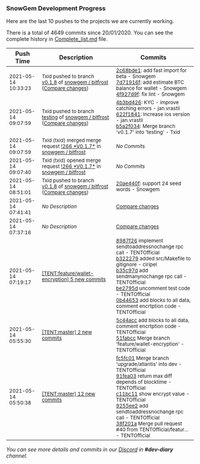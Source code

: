 
### SnowGem Development Progress

Here are the last 10 pushes to the projects we are currently working.

There is a total of 4649 commits since 20/01/2020. You can see the complete history in
 [Complete_list.md](Complete_list.md) file.

| Push Time | Description | Commits |
| --- | --- | --- |
| <sub>2021-05-14 10:33:23</sub> | <sub>Txid pushed to branch [v0\.1\.8](https://gitlab.com/snowgem/bitfrost/commits/v0.1.8) of [snowgem / bitfrost](https://gitlab.com/snowgem/bitfrost) ([Compare changes](https://gitlab.com/snowgem/bitfrost/compare/20ae440f948bb1dc0bfe8e197ab79144eb464683...4f927d9fdb88d30b249a2c8539b420006cf1b860))</sub> | <sub>[2c68bde1](https://gitlab.com/snowgem/bitfrost/-/commit/2c68bde1ee66cc0f9777871eb8746ef9f3c92836): add fast import for beta - Snowgem<br>[7d71916f](https://gitlab.com/snowgem/bitfrost/-/commit/7d71916fd34ffffba7bb936689bc4ec14ec41809): add estimate BTC balance for wallet - Snowgem<br>[4f927d9f](https://gitlab.com/snowgem/bitfrost/-/commit/4f927d9fdb88d30b249a2c8539b420006cf1b860): fix lint - Snowgem</sub> |
| <sub>2021-05-14 09:07:59</sub> | <sub>Txid pushed to branch [testing](https://gitlab.com/snowgem/bitfrost/commits/testing) of [snowgem / bitfrost](https://gitlab.com/snowgem/bitfrost) ([Compare changes](https://gitlab.com/snowgem/bitfrost/compare/48bb84e78011261a6de06c2961e48c4167205562...b5a2f0341015f913d10e5b1153ad2e559f4654f8))</sub> | <sub>[4b3bd426](https://gitlab.com/snowgem/bitfrost/-/commit/4b3bd426221232aa8299852f454bd5ca015f06c7): KYC - improve catching errors - jan.vrastil<br>[622f1841](https://gitlab.com/snowgem/bitfrost/-/commit/622f1841219caac6f3f6952a0e9ebf25177dd641): Increase ios version - jan.vrastil<br>[b5a2f034](https://gitlab.com/snowgem/bitfrost/-/commit/b5a2f0341015f913d10e5b1153ad2e559f4654f8): Merge branch 'v0.1.7' into 'testing' - Txid</sub> |
| <sub>2021-05-14 09:07:59</sub> | <sub>Txid (txid) merged merge request [\!266 \*V0\.1\.7\*](https://gitlab.com/snowgem/bitfrost/-/merge_requests/266) in [snowgem / bitfrost](https://gitlab.com/snowgem/bitfrost)</sub> | <sub>_No Commits_</sub> |
| <sub>2021-05-14 09:07:40</sub> | <sub>Txid (txid) opened merge request [\!266 \*V0\.1\.7\*](https://gitlab.com/snowgem/bitfrost/-/merge_requests/266) in [snowgem / bitfrost](https://gitlab.com/snowgem/bitfrost)</sub> | <sub>_No Commits_</sub> |
| <sub>2021-05-14 08:51:01</sub> | <sub>Txid pushed to branch [v0\.1\.8](https://gitlab.com/snowgem/bitfrost/commits/v0.1.8) of [snowgem / bitfrost](https://gitlab.com/snowgem/bitfrost) ([Compare changes](https://gitlab.com/snowgem/bitfrost/compare/eaeb8a4884637fb248ef24be8f6ca183210ec69f...20ae440f948bb1dc0bfe8e197ab79144eb464683))</sub> | <sub>[20ae440f](https://gitlab.com/snowgem/bitfrost/-/commit/20ae440f948bb1dc0bfe8e197ab79144eb464683): support 24 seed words - Snowgem</sub> |
| <sub>2021-05-14 07:41:41</sub> | <sub>_No Description_</sub> | <sub>[Compare changes](https://github.com/TENTOfficial/TENT/compare/0b446534ee1a...5c44accf491a)</sub> |
| <sub>2021-05-14 07:37:16</sub> | <sub>_No Description_</sub> | <sub>[Compare changes](https://github.com/TENTOfficial/TENT/compare/0b446534ee1a...4b4c7846ab74)</sub> |
| <sub>2021-05-14 07:19:17</sub> | <sub>[[TENT:feature/wallet\-encryption] 5 new commits](https://github.com/TENTOfficial/TENT/compare/b675d2a5c945...0b446534ee1a)</sub> | <sub>[8987f26](https://github.com/TENTOfficial/TENT/commit/8987f26b52835589dfef345dd0594fe3f78c64e2) implement sendtoaddressnochange rpc call - TENTOfficial<br>[b322279](https://github.com/TENTOfficial/TENT/commit/b322279f621cdff1935b1c3ddea9442a7fe2aa72) added src/Makefile to gitignore - ciripel<br>[b35c97d](https://github.com/TENTOfficial/TENT/commit/b35c97dd6d4d7b1e7011111cf4c7aaafc0ea5227) add sendmanynochange rpc call - TENTOfficial<br>[be2795d](https://github.com/TENTOfficial/TENT/commit/be2795ddf11723f01ab5ca24b714803a988cf4f4) uncomment test code - TENTOfficial<br>[0b44653](https://github.com/TENTOfficial/TENT/commit/0b446534ee1a90bf03944e7923ca270962f02898) add blocks to all data, comment encrtption code - TENTOfficial</sub> |
| <sub>2021-05-14 05:55:30</sub> | <sub>[[TENT:master] 2 new commits](https://github.com/TENTOfficial/TENT/compare/4b4c7846ab74...51fabcc0f433)</sub> | <sub>[5c44acc](https://github.com/TENTOfficial/TENT/commit/5c44accf491a112fc225def61268d6c9d793116c) add blocks to all data, comment encrtption code - TENTOfficial<br>[51fabcc](https://github.com/TENTOfficial/TENT/commit/51fabcc0f433b80f14f46987ede361ee891be84b) Merge branch 'feature/wallet-encryption' - TENTOfficial</sub> |
| <sub>2021-05-14 05:50:38</sub> | <sub>[[TENT:master] 12 new commits](https://github.com/TENTOfficial/TENT/compare/23f2024f9e5f...4b4c7846ab74)</sub> | <sub>[fc5fc01](https://github.com/TENTOfficial/TENT/commit/fc5fc014e789fc7c3d64bc0afabb8e20bf7ff702) Merge branch 'upgrade/atlantis' into dev - TENTOfficial<br>[91fea03](https://github.com/TENTOfficial/TENT/commit/91fea033bf10d1527c20aa20c92c7710dddd8406) return max diff depends of blocktime - TENTOfficial<br>[c11bc11](https://github.com/TENTOfficial/TENT/commit/c11bc1123c0f8f2e1f2efb11a60147d3aeffcddd) show encrypt value - TENTOfficial<br>[9255ee2](https://github.com/TENTOfficial/TENT/commit/9255ee2dc9c76911925dd0278571d20ef37d0735) add sendtoaddressnochange rpc call - TENTOfficial<br>[38f201a](https://github.com/TENTOfficial/TENT/commit/38f201a43342f3a02d40e1858074b0c68e58ab9f) Merge pull request #40 from TENTOfficial/featur... - TENTOfficial</sub> |

_You can see more details and commits in our [Discord](https://discord.gg/zumGnbg) in **#dev-diary** channel._
